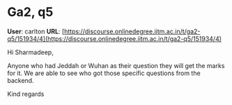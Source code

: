 # Ga2, q5

**User**: carlton
**URL**: [https://discourse.onlinedegree.iitm.ac.in/t/ga2-q5/151934/4](https://discourse.onlinedegree.iitm.ac.in/t/ga2-q5/151934/4)

Hi Sharmadeep,

Anyone who had Jeddah or Wuhan as their question they will get the marks for it. We are able to see who got those specific questions from the backend.

Kind regards
